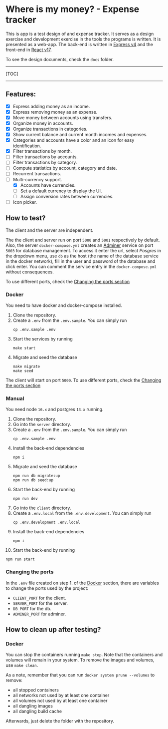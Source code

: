 # Where is my money? - Expense tracker

This is app is a test design of and expense tracker.
It serves as a design exercise and development exercise in the tools the programs is written.
It is presented as a web-app.
The back-end is written in [Express v4](http://expressjs.com/) and the front-end in [React v17](https://reactjs.org/).

To see the design documents, check the `docs` folder.

---

[TOC]

---

## Features:

- [x] Express adding money as an income.
- [x] Express removing money as an expense.
- [x] Move money between accounts using transfers.
- [x] Organize money in accounts.
- [x] Organize transactions in categories.
- [x] Show current balance and current month incomes and expenses.
- [x] Categories and accounts have a color and an icon for easy identification.
- [x] Filter transactions by month.
- [ ] Filter transactions by accounts.
- [ ] Filter transactions by category.
- [ ] Compute statistics by account, category and date.
- [ ] Recurrent transactions.
- [ ] Multi-currency support.
  - [x] Accounts have currencies.
  - [ ] Set a default currency to display the UI.
  - [ ] Assign conversion rates between currencies.
- [ ] Icon picker.

## How to test?

The client and the server are independent.

The the client and server run on port `5000` and `5001` respectively by default.
Also, the server `docker-compose.yml` creates an [Adminer](https://www.adminer.org/) service on port `5003` for database management.
To access it enter the url, select _Posgres_ in the dropdown menu, use `db` as the host (the name of the database service in the docker network), fill in the user and password of the database and click enter.
You can comment the service entry in the `docker-compose.yml` without consequences.

To use different ports, check the [Changing the ports section](#changing-the-ports)

### Docker

You need to have docker and docker-compose installed.

1. Clone the repository.
2. Create a `.env` from the `.env.sample`.
   You can simply run
   ```shell
   cp .env.sample .env
   ```
3. Start the services by running
   ```shell
   make start
   ```
4. Migrate and seed the database
   ```shell
   make migrate
   make seed
   ```

The client will start on port `5000`.
To use different ports, check the [Changing the ports section](#changing-the-ports)

### Manual

You need node `16.x` and postgres `13.x` running.

1. Clone the repository.
2. Go into the `server` directory.
3. Create a `.env` from the `.env.sample`.
   You can simply run
   ```shell
   cp .env.sample .env
   ```
4. Install the back-end dependencies
   ```
   npm i
   ```
5. Migrate and seed the database
   ```
   npm run db migrate:up
   npm run db seed:up
   ```
6. Start the back-end by running
   ```
   npm run dev
   ```
7. Go into the `client` directory.
8. Create a `.env.local` from the `.env.development`.
   You can simply run
   ```shell
   cp .env.development .env.local
   ```
9. Install the back-end dependencies
   ```
   npm i
   ```
10. Start the back-end by running
   ```
   npm run start
   ```

### Changing the ports

In the `.env` file created on step 1. of the [Docker](###docker) section, there are variables to change the ports used by the project:

- `CLIENT_PORT` for the client.
- `SERVER_PORT` for the server.
- `DB_PORT` for the db.
- `ADMINER_PORT` for adminer.

## How to clean up after testing?

### Docker

You can stop the containers running `make stop`.
Note that the containers and volumes will remain in your system.
To remove the images and volumes, use `make clean`.

As a note, remember that you can run `docker system prune --volumes` to remove:

- all stopped containers
- all networks not used by at least one container
- all volumes not used by at least one container
- all dangling images
- all dangling build cache

Afterwards, just delete the folder with the repository.
